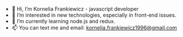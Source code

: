 - 👋 Hi, I’m Kornelia Frankiewicz - javascript developer
- 👀 I’m interested in new technologies, especially in front-end issues.
- 🌱 I’m currently learning node.js and redux.
- 📫 You can text me and email: kornelia.frankiewicz1996@gmail.com
